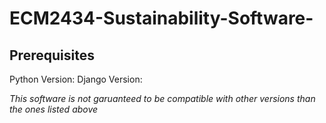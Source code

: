 # ECM2434-Sustainability-Software-

## Prerequisites
Python Version:
Django Version: 

*This software is not garuanteed to be compatible with other versions than the ones listed above*
